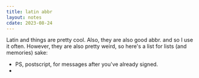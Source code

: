 ```yaml
---
title: latin abbr
layout: notes
cdate: 2023-08-24
---
```


Latin and things are pretty cool. Also, they are also good abbr. and so I use it often. However, they are also pretty weird, so here's a list for lists (and memories) sake:
- PS, postscript, for messages after you've already signed.
- 
